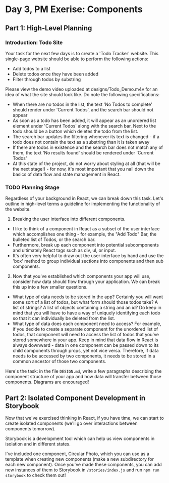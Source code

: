 # Day 3, PM Exerise: Components

## Part 1: High-Level Planning

### Introduction: Todo Site

Your task for the next few days is to create a 'Todo Tracker' website. This single-page website should be able to perform the following actions:

- Add todos to a list
- Delete todos once they have been added
- Filter through todos by substring

Please view the demo video uploaded at designs/Todo_Demo.m4v for an idea of what the site should look like. Do note the following specifications:

- When there are no todos in the list, the text 'No Todos to complete' should render under 'Current Todos', and the search bar should not appear
- As soon as a todo has been added, it will appear as an unordered list element under 'Current Todos' along with the search bar. Next to the todo should be a button which deletes the todo from the list.
- The search bar updates the filtering whenever its text is changed - if a todo does not contain the text as a substring than it is taken away
- If there are todos in existence and the search bar does not match any of them, the text 'No results found' should be rendered under 'Current Todos'
- At this state of the project, do not worry about styling at all (that will be the next stage!) - for now, it's most important that you nail down the basics of data flow and state management in React.

### TODO Planning Stage

Regardless of your background in React, we can break down this task. Let's outline in high-level terms a guideline for implementing the functionality of the website.

1. Breaking the user interface into different components.

- I like to think of a component in React as a subset of the user interface which accomplishes one thing - for example, the "Add Todo" Bar, the bulleted list of Todos, or the search bar.
- Furthermore, break up each component into potential subcomponents and ultimately React tags such as div, ul, or input.
- It's often very helpful to draw out the user interface by hand and use the 'box' method to group individual sections into components and then sub components.

2. Now that you've established which components your app will use, consider how data should flow through your application. We can break this up into a few smaller questions.

- What type of data needs to be stored in the app? Certainly you will want some sort of a list of todos, but what form should those todos take? A list of strings? A list of objects containing a string and an id? Do keep in mind that you will have to have a way of uniquely identifying each todo so that it can individually be deleted from the list.
- What type of data does each component need to access? For example, if you decide to create a separate component for the unordered list of todos, that component will need to access the list of todos that you've stored somewhere in your app. Keep in mind that data flow in React is always downward - data in one component can be passed down to its child components through props, yet not vice versa. Therefore, if data needs to be accessed by two components, it needs to be stored in a common ancestor of those two components.

Here's the task: in the file `DESIGN.md`, write a few paragraphs describing the component structure of your app and how data will transfer between those components. Diagrams are encouraged!

## Part 2: Isolated Component Development in Storybook

Now that we've exercised thinking in React, if you have time, we can start to create isolated components (we'll go over interactions between components tomorrow).

Storybook is a development tool which can help us view components in isolation and in different states.

I've included one component, Circular Photo, which you can use as a template when creating new components (make a new subdirectory for each new component). Once you've made these components, you can add new instances of them to Storybook in `/stories/index.js` and run `npm run storybook` to check them out!
